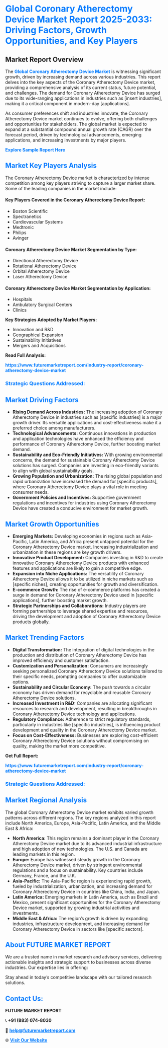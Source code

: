 <h1 style="color: #007BFF;">Global Coronary Atherectomy Device Market Report 2025-2033: Driving Factors, Growth Opportunities, and Key Players</h1>

<section id="overview">
<h2>Market Report Overview</h2>
<p>The <a href="https://www.futuremarketreport.com/industry-report/coronary-atherectomy-device-market" style="color: #007BFF; text-decoration: none;"><strong>Global Coronary Atherectomy Device Market</strong></a> is witnessing significant growth, driven by increasing demand across various industries. This report delves into the key aspects of the Coronary Atherectomy Device market, providing a comprehensive analysis of its current status, future potential, and challenges. The demand for Coronary Atherectomy Device has surged due to its wide-ranging applications in industries such as [insert industries], making it a critical component in modern-day [applications].</p>
<p>As consumer preferences shift and industries innovate, the Coronary Atherectomy Device market continues to evolve, offering both challenges and opportunities for stakeholders. The global market is expected to expand at a substantial compound annual growth rate (CAGR) over the forecast period, driven by technological advancements, emerging applications, and increasing investments by major players.</p>
</section>

<section id="overview">
<p><a href="https://www.futuremarketreport.com/request-sample/reportId=97597" style="color: #007BFF; text-decoration: none;"><strong>Explore Sample Report Here</strong></a></p>
</section>

<section id="key-players">
<h2 style="color: #007BFF;">Market Key Players Analysis</h2>
<p>The Coronary Atherectomy Device market is characterized by intense competition among key players striving to capture a larger market share. Some of the leading companies in the market include:</p>
<h4>Key Players Covered in the Coronary Atherectomy Device Report:</h4>
<ul><li>Boston Scientific</li><li>Spectranetics</li><li>Cardiovascular Systems</li><li>Medtronic</li><li>Philips</li><li>Avinger</li></ul>
<h4>Coronary Atherectomy Device Market Segmentation by Type:</h4>
<ul><li>Directional Atherectomy Device</li><li>Rotational Atherectomy Device</li><li>Orbital Atherectomy Device</li><li>Laser Atherectomy Device</li></ul>

<h4>Coronary Atherectomy Device Market Segmentation by Application:</h4>
<ul><li>Hospitals</li><li>Ambulatory Surgical Centers</li><li>Clinics</li></ul>
<p><strong>Key Strategies Adopted by Market Players:</strong></p>
<ul>
<li>Innovation and R&D</li>
<li>Geographical Expansion</li>
<li>Sustainability Initiatives</li>
<li>Mergers and Acquisitions</li>
</ul>
</section>

<section>
<p><strong>Read Full Analysis: </strong></p><a href="https://www.futuremarketreport.com/industry-report/coronary-atherectomy-device-market" style="color: #007BFF; text-decoration: none;"><strong>https://www.futuremarketreport.com/industry-report/coronary-atherectomy-device-market</strong></a>
<h3 style="color: #007BFF;">Strategic Questions Addressed:</h3>
</section>

<section id="driving-factors">
<h2 style="color: #007BFF;">Market Driving Factors</h2>
<ul>
<li><strong>Rising Demand Across Industries:</strong> The increasing adoption of Coronary Atherectomy Device in industries such as [specific industries] is a major growth driver. Its versatile applications and cost-effectiveness make it a preferred choice among manufacturers.</li>
<li><strong>Technological Advancements:</strong> Continuous innovations in production and application technologies have enhanced the efficiency and performance of Coronary Atherectomy Device, further boosting market demand.</li>
<li><strong>Sustainability and Eco-Friendly Initiatives:</strong> With growing environmental concerns, the demand for sustainable Coronary Atherectomy Device solutions has surged. Companies are investing in eco-friendly variants to align with global sustainability goals.</li>
<li><strong>Growing Population and Urbanization:</strong> The rising global population and rapid urbanization have increased the demand for [specific products], where Coronary Atherectomy Device plays a vital role in meeting consumer needs.</li>
<li><strong>Government Policies and Incentives:</strong> Supportive government regulations and incentives for industries using Coronary Atherectomy Device have created a conducive environment for market growth.</li>
</ul>
</section>

<section id="growth-opportunities">
<h2 style="color: #007BFF;">Market Growth Opportunities</h2>
<ul>
<li><strong>Emerging Markets:</strong> Developing economies in regions such as Asia-Pacific, Latin America, and Africa present untapped potential for the Coronary Atherectomy Device market. Increasing industrialization and urbanization in these regions are key growth drivers.</li>
<li><strong>Innovative Product Development:</strong> Companies investing in R&D to create innovative Coronary Atherectomy Device products with enhanced features and applications are likely to gain a competitive edge.</li>
<li><strong>Expansion into Niche Applications:</strong> The versatility of Coronary Atherectomy Device allows it to be utilized in niche markets such as [specific niches], creating opportunities for growth and diversification.</li>
<li><strong>E-commerce Growth:</strong> The rise of e-commerce platforms has created a surge in demand for Coronary Atherectomy Device used in [specific applications], further boosting market growth.</li>
<li><strong>Strategic Partnerships and Collaborations:</strong> Industry players are forming partnerships to leverage shared expertise and resources, driving the development and adoption of Coronary Atherectomy Device products globally.</li>
</ul>
</section>

<section id="trending-factors">
<h2 style="color: #007BFF;">Market Trending Factors</h2>
<ul>
<li><strong>Digital Transformation:</strong> The integration of digital technologies in the production and distribution of Coronary Atherectomy Device has improved efficiency and customer satisfaction.</li>
<li><strong>Customization and Personalization:</strong> Consumers are increasingly seeking personalized Coronary Atherectomy Device solutions tailored to their specific needs, prompting companies to offer customizable options.</li>
<li><strong>Sustainability and Circular Economy:</strong> The push towards a circular economy has driven demand for recyclable and reusable Coronary Atherectomy Device solutions.</li>
<li><strong>Increased Investment in R&D:</strong> Companies are allocating significant resources to research and development, resulting in breakthroughs in Coronary Atherectomy Device technology and applications.</li>
<li><strong>Regulatory Compliance:</strong> Adherence to strict regulatory standards, particularly in industries like [specific industries], is influencing product development and quality in the Coronary Atherectomy Device market.</li>
<li><strong>Focus on Cost-Effectiveness:</strong> Businesses are exploring cost-efficient Coronary Atherectomy Device solutions without compromising on quality, making the market more competitive.</li>
</ul>
</section>

<section>
<p><strong>Get Full Report: </strong></p><a href="https://www.futuremarketreport.com/industry-report/coronary-atherectomy-device-market" style="color: #007BFF; text-decoration: none;"><strong>https://www.futuremarketreport.com/industry-report/coronary-atherectomy-device-market</strong></a>
<h3 style="color: #007BFF;">Strategic Questions Addressed:</h3>
</section>


<section id="regional-analysis">
<h2 style="color: #007BFF;">Market Regional Analysis</h2>
<p>The global Coronary Atherectomy Device market exhibits varied growth patterns across different regions. The key regions analyzed in this report include North America, Europe, Asia-Pacific, Latin America, and the Middle East & Africa:</p>
<ul>
<li><strong>North America:</strong> This region remains a dominant player in the Coronary Atherectomy Device market due to its advanced industrial infrastructure and high adoption of new technologies. The U.S. and Canada are leading markets in this region.</li>
<li><strong>Europe:</strong> Europe has witnessed steady growth in the Coronary Atherectomy Device market, driven by stringent environmental regulations and a focus on sustainability. Key countries include Germany, France, and the U.K.</li>
<li><strong>Asia-Pacific:</strong> The Asia-Pacific region is experiencing rapid growth, fueled by industrialization, urbanization, and increasing demand for Coronary Atherectomy Device in countries like China, India, and Japan.</li>
<li><strong>Latin America:</strong> Emerging markets in Latin America, such as Brazil and Mexico, present significant opportunities for the Coronary Atherectomy Device market, supported by growing industrial activities and investments.</li>
<li><strong>Middle East & Africa:</strong> The region’s growth is driven by expanding industries, infrastructure development, and increasing demand for Coronary Atherectomy Device in sectors like [specific sectors].</li>
</ul>
</section>

<footer>
<h2 style="color: #007BFF;">About FUTURE MARKET REPORT</h2>
<p>We are a trusted name in market research and advisory services, delivering actionable insights and strategic support to businesses across diverse industries. Our expertise lies in offering:</p>

<p>Stay ahead in today’s competitive landscape with our tailored research solutions.</p>

<h2 style="color: #007BFF;">Contact Us:</h2>
<p><strong>FUTURE MARKET REPORT</strong></p>
<p>📞 <strong>+91 (883) 074-8030</strong></p>
<p>📧 <strong><a href="mailto:help@futuremarketreport.com" style="color: #007BFF;">help@futuremarketreport.com</a></strong></p>
<p>🌐 <strong><a href="https://www.futuremarketreport.com/" style="color: #007BFF;">Visit Our Website</a></strong></p>
</footer>